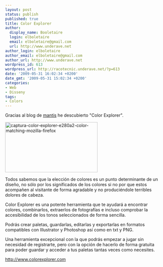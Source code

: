 ```yaml
---
layout: post
status: publish
published: true
title: Color Explorer
author:
  display_name: Booletaire
  login: elboletaire
  email: elboletaire@gmail.com
  url: http://www.underave.net
author_login: elboletaire
author_email: elboletaire@gmail.com
author_url: http://www.underave.net
wordpress_id: 613
wordpress_url: http://racotecnic.underave.net/?p=613
date: '2009-05-31 16:02:34 +0200'
date_gmt: '2009-05-31 15:02:34 +0200'
categories:
- Web
- Disseny
tags:
- Colors
---
```


Gracias al blog de <a title="Visitar el blog de mantis" href="http://www.mantistechs.com/blog/2009/05/13/color-explorer-la-herramienta-definitiva-para-paletas-de-color.html" target="_blank">mantis</a> he descubierto "Color Explorer".

<a href="http://racotecnic.underave.net/wp-content/uploads/2009/05/captura-color-explorer-e280a2-color-matching-mozilla-firefox.png"><img class="size-medium wp-image-614 aligncenter" title="captura-color-explorer-e280a2-color-matching-mozilla-firefox" src="http://racotecnic.underave.net/wp-content/uploads/2009/05/captura-color-explorer-e280a2-color-matching-mozilla-firefox-300x163.png" alt="captura-color-explorer-e280a2-color-matching-mozilla-firefox" width="300" height="163" /></a>

Todos sabemos que la elección de colores es un punto determinante de un diseño, no sólo por los significados de los colores si no por que estos acompañen al visitante de forma agradable y no produciéndole terribles dolores de cabeza.

Color Explorer es una potente herramienta que te ayudará a encontrar colores, combinarlos, extraerlos de fotografías e incluso comprobar la accesibilidad de los tonos seleccionados de forma sencilla.

Podrás crear paletas, guardarlas, editarlas y exportarlas en formatos compatibles con Illustrator y Photoshop así como en txt y PNG.

Una herramienta excepcional con la que podrás empezar a jugar sin necesidad de registrarte, pero con la opción de hacerlo de forma gratuita para poder guardar y acceder a tus paletas tantas veces como necesites.

<a title="Visitar Color Explorer" href="http://www.colorexplorer.com" target="_blank">http://www.colorexplorer.com</a>
